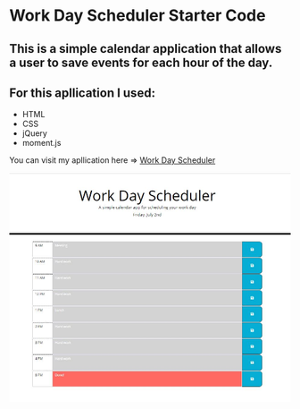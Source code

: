 # Work Day Scheduler Starter Code

## This is a simple calendar application that allows a user to save events for each hour of the day. 

## For this apllication I used:
- HTML 
- CSS
- jQuery
- moment.js


You can visit my apllication here => <a href=https://smolyakova30.github.io/workDayScheduler/ here link> Work Day Scheduler</a>

![Alt text](assets/images/scheduler.jpg "Optional Title") 